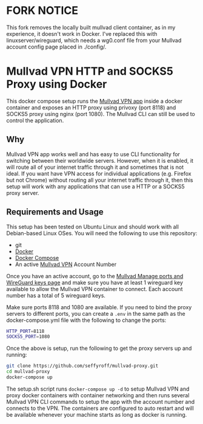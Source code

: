 # FORK NOTICE

This fork removes the locally built mullvad client container, as in my experience, it doesn't work in Docker.  I've replaced this with linuxserver/wireguard, which needs a wg0.conf file from your Mullvad account config page placed in ./config/.

# Mullvad VPN HTTP and SOCKS5 Proxy using Docker

This docker compose setup runs the [Mullvad VPN app](https://mullvad.net/en/download/linux/) inside a docker container and exposes an HTTP proxy using privoxy (port 8118) and SOCKS5 proxy using nginx (port 1080). The Mullvad CLI can still be used to control the application.

## Why

Mullvad VPN app works well and has easy to use CLI functionality for switching between their worldwide servers. However, when it is enabled, it will route all of your internet traffic through it and sometimes that is not ideal. If you want have VPN access for individual applications (e.g. Firefox but not Chrome) without routing all your internet traffic through it, then this setup will work with any applications that can use a HTTP or a SOCKS5 proxy server.

## Requirements and Usage

This setup has been tested on Ubuntu Linux and should work with all Debian-based Linux OSes. You will need the following to use this repository:
- git
- [Docker](https://docs.docker.com/engine/install/ubuntu/)
- [Docker Compose](https://docs.docker.com/compose/install/)
- An active [Mullvad VPN](https://mullvad.net/en/) Account Number

Once you have an active account, go to the [Mullvad Manage ports and WireGuard keys page](https://mullvad.net/en/account/#/ports) and make sure you have at least 1 wireguard key available to allow the Mullvad VPN container to connect. Each account number has a total of 5 wireguard keys.

Make sure ports 8118 and 1080 are available. If you need to bind the proxy servers to different ports, you can create a `.env` in the same path as the docker-compose.yml file with the following to change the ports:

```bash
HTTP_PORT=8118
SOCKS5_PORT=1080
```

Once the above is setup, run the following to get the proxy servers up and running:

```bash
git clone https://github.com/seffyroff/mullvad-proxy.git
cd mullvad-proxy
docker-compose up
```

The setup.sh script runs `docker-compose up -d` to setup Mullvad VPN and proxy docker  containers with container networking and then runs several Mullvad VPN CLI commands to setup the app with the account number and connects to the VPN. The containers are configured to auto restart and will be available whenever your machine starts as long as docker is running.